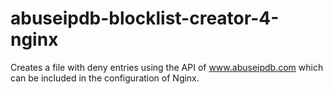 # abuseipdb-blocklist-creator-4-nginx
Creates a file with deny entries using the API of www.abuseipdb.com which can be included in the configuration of Nginx.
